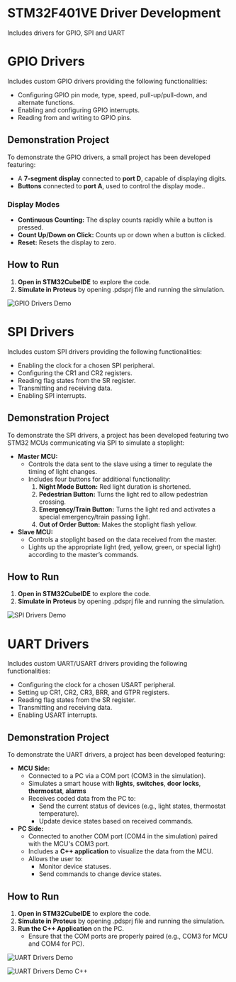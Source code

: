 # STM32F401VE Driver Development
Includes drivers for GPIO, SPI and UART

# GPIO Drivers  

Includes custom GPIO drivers providing the following functionalities:
- Configuring GPIO pin mode, type, speed, pull-up/pull-down, and alternate functions.
- Enabling and configuring GPIO interrupts.
- Reading from and writing to GPIO pins.

## Demonstration Project  
To demonstrate the GPIO drivers, a small project has been developed featuring:  
- A **7-segment display** connected to **port D**, capable of displaying digits.  
- **Buttons** connected to **port A**, used to control the display mode..

### Display Modes  
- **Continuous Counting:** The display counts rapidly while a button is pressed.
- **Count Up/Down on Click:** Counts up or down when a button is clicked.
- **Reset:** Resets the display to zero.

## How to Run  
1. **Open in STM32CubeIDE** to explore the code.
2. **Simulate in Proteus** by opening .pdsprj file and running the simulation.

![GPIO Drivers Demo](https://github.com/user-attachments/assets/86dc9047-b3db-47b9-9319-02941b1a7ed2)


# SPI Drivers  

Includes custom SPI drivers providing the following functionalities:  
- Enabling the clock for a chosen SPI peripheral.  
- Configuring the CR1 and CR2 registers.  
- Reading flag states from the SR register.  
- Transmitting and receiving data.  
- Enabling SPI interrupts.  

## Demonstration Project
To demonstrate the SPI drivers, a project has been developed featuring two STM32 MCUs communicating via SPI to simulate a stoplight:
- **Master MCU:**
  - Controls the data sent to the slave using a timer to regulate the timing of light changes.
  - Includes four buttons for additional functionality:
    1. **Night Mode Button:** Red light duration is shortened.
    2. **Pedestrian Button:** Turns the light red to allow pedestrian crossing.
    3. **Emergency/Train Button:** Turns the light red and activates a special emergency/train passing light.
    4. **Out of Order Button:** Makes the stoplight flash yellow.
- **Slave MCU:**
  - Controls a stoplight based on the data received from the master.
  - Lights up the appropriate light (red, yellow, green, or special light) according to the master’s commands.

## How to Run  
1. **Open in STM32CubeIDE** to explore the code.
2. **Simulate in Proteus** by opening .pdsprj file and running the simulation.

![SPI Drivers Demo](https://github.com/user-attachments/assets/86acdc97-bc00-491a-9e31-5a394464c13f)


# UART Drivers  

Includes custom UART/USART drivers providing the following functionalities:  
- Configuring the clock for a chosen USART peripheral.  
- Setting up CR1, CR2, CR3, BRR, and GTPR registers.  
- Reading flag states from the SR register.  
- Transmitting and receiving data.  
- Enabling USART interrupts.  

## Demonstration Project  
To demonstrate the UART drivers, a project has been developed featuring:  
- **MCU Side:**  
  - Connected to a PC via a COM port (COM3 in the simulation).
  - Simulates a smart house with **lights**, **switches**, **door locks**, **thermostat**, **alarms**
  - Receives coded data from the PC to:  
    - Send the current status of devices (e.g., light states, thermostat temperature).  
    - Update device states based on received commands.  
- **PC Side:**  
  - Connected to another COM port (COM4 in the simulation) paired with the MCU's COM3 port.  
  - Includes a **C++ application** to visualize the data from the MCU.  
  - Allows the user to:  
    - Monitor device statuses.  
    - Send commands to change device states.

## How to Run  
1. **Open in STM32CubeIDE** to explore the code.
2. **Simulate in Proteus** by opening .pdsprj file and running the simulation.
3. **Run the C++ Application** on the PC.
   - Ensure that the COM ports are properly paired (e.g., COM3 for MCU and COM4 for PC).
     
![UART Drivers Demo](https://github.com/user-attachments/assets/41dfc638-f287-418d-b32d-50d398a4fea8)
  
![UART Drivers Demo C++](https://github.com/user-attachments/assets/33a9adb1-c7f0-45d4-bfc9-c5dba4afd12b)
